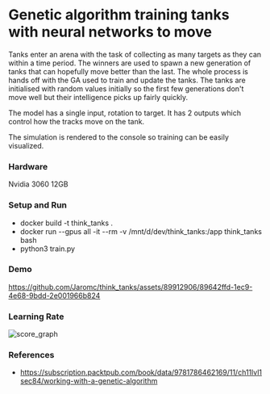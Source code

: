 # Genetic algorithm training tanks with neural networks to move #

Tanks enter an arena with the task of collecting as many targets as they can within a time period. The winners are used to spawn a new generation of tanks that can hopefully move better than the last. The whole process is hands off with the GA used to train and update the tanks. The tanks are initialised with random values initially so the first few generations don't move well but their intelligence picks up fairly quickly.

The model has a single input, rotation to target. It has 2 outputs which control how the tracks move on the tank.

The simulation is rendered to the console so training can be easily visualized.

### Hardware ###

Nvidia 3060 12GB

### Setup and Run ###

* docker build -t think_tanks .
* docker run --gpus all -it --rm -v /mnt/d/dev/think_tanks:/app think_tanks bash
* python3 train.py

### Demo ###
https://github.com/Jaromc/think_tanks/assets/89912906/89642ffd-1ec9-4e68-9bdd-2e001966b824

### Learning Rate ###
![score_graph](https://github.com/Jaromc/think_tanks/assets/89912906/3f1bc60f-0f04-40cf-a012-650ea9c9da4f)

### References ###
* https://subscription.packtpub.com/book/data/9781786462169/11/ch11lvl1sec84/working-with-a-genetic-algorithm
